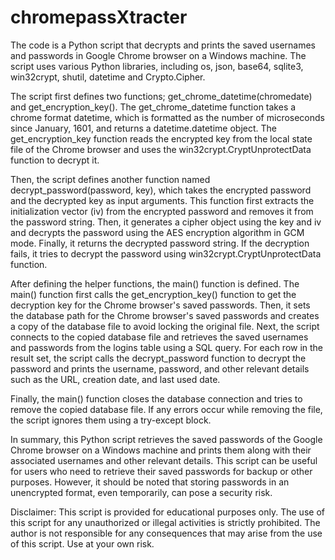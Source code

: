 # chromepassXtracter
The code is a Python script that decrypts and prints the saved usernames and passwords in Google Chrome browser on a Windows machine. The script uses various Python libraries, including os, json, base64, sqlite3, win32crypt, shutil, datetime and Crypto.Cipher.

The script first defines two functions; get_chrome_datetime(chromedate) and get_encryption_key(). The get_chrome_datetime function takes a chrome format datetime, which is formatted as the number of microseconds since January, 1601, and returns a datetime.datetime object. The get_encryption_key function reads the encrypted key from the local state file of the Chrome browser and uses the win32crypt.CryptUnprotectData function to decrypt it.

Then, the script defines another function named decrypt_password(password, key), which takes the encrypted password and the decrypted key as input arguments. This function first extracts the initialization vector (iv) from the encrypted password and removes it from the password string. Then, it generates a cipher object using the key and iv and decrypts the password using the AES encryption algorithm in GCM mode. Finally, it returns the decrypted password string. If the decryption fails, it tries to decrypt the password using win32crypt.CryptUnprotectData function.

After defining the helper functions, the main() function is defined. The main() function first calls the get_encryption_key() function to get the decryption key for the Chrome browser's saved passwords. Then, it sets the database path for the Chrome browser's saved passwords and creates a copy of the database file to avoid locking the original file. Next, the script connects to the copied database file and retrieves the saved usernames and passwords from the logins table using a SQL query. For each row in the result set, the script calls the decrypt_password function to decrypt the password and prints the username, password, and other relevant details such as the URL, creation date, and last used date.

Finally, the main() function closes the database connection and tries to remove the copied database file. If any errors occur while removing the file, the script ignores them using a try-except block.

In summary, this Python script retrieves the saved passwords of the Google Chrome browser on a Windows machine and prints them along with their associated usernames and other relevant details. This script can be useful for users who need to retrieve their saved passwords for backup or other purposes. However, it should be noted that storing passwords in an unencrypted format, even temporarily, can pose a security risk.

Disclaimer: This script is provided for educational purposes only. The use of this script for any unauthorized or illegal activities is strictly prohibited. The author is not responsible for any consequences that may arise from the use of this script. Use at your own risk.
